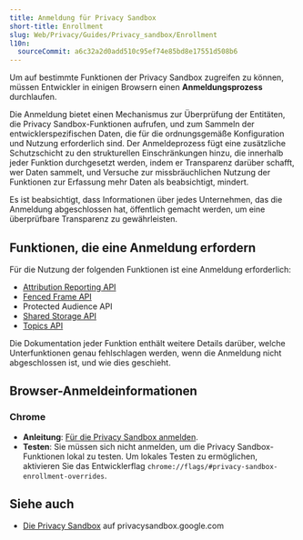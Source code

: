 ```yaml
---
title: Anmeldung für Privacy Sandbox
short-title: Enrollment
slug: Web/Privacy/Guides/Privacy_sandbox/Enrollment
l10n:
  sourceCommit: a6c32a2d0add510c95ef74e85bd8e17551d508b6
---
```


Um auf bestimmte Funktionen der Privacy Sandbox zugreifen zu können, müssen Entwickler in einigen Browsern einen **Anmeldungsprozess** durchlaufen.

Die Anmeldung bietet einen Mechanismus zur Überprüfung der Entitäten, die Privacy Sandbox-Funktionen aufrufen, und zum Sammeln der entwicklerspezifischen Daten, die für die ordnungsgemäße Konfiguration und Nutzung erforderlich sind. Der Anmeldeprozess fügt eine zusätzliche Schutzschicht zu den strukturellen Einschränkungen hinzu, die innerhalb jeder Funktion durchgesetzt werden, indem er Transparenz darüber schafft, wer Daten sammelt, und Versuche zur missbräuchlichen Nutzung der Funktionen zur Erfassung mehr Daten als beabsichtigt, mindert.

Es ist beabsichtigt, dass Informationen über jedes Unternehmen, das die Anmeldung abgeschlossen hat, öffentlich gemacht werden, um eine überprüfbare Transparenz zu gewährleisten.

## Funktionen, die eine Anmeldung erfordern

Für die Nutzung der folgenden Funktionen ist eine Anmeldung erforderlich:

- [Attribution Reporting API](/de/docs/Web/API/Attribution_Reporting_API)
- [Fenced Frame API](/de/docs/Web/API/Fenced_frame_API)
- Protected Audience API
- [Shared Storage API](/de/docs/Web/API/Shared_Storage_API)
- [Topics API](/de/docs/Web/API/Topics_API)

Die Dokumentation jeder Funktion enthält weitere Details darüber, welche Unterfunktionen genau fehlschlagen werden, wenn die Anmeldung nicht abgeschlossen ist, und wie dies geschieht.

## Browser-Anmeldeinformationen

### Chrome

- **Anleitung**: [Für die Privacy Sandbox anmelden](https://github.com/privacysandbox/attestation/blob/main/how-to-enroll.md).
- **Testen**: Sie müssen sich nicht anmelden, um die Privacy Sandbox-Funktionen lokal zu testen. Um lokales Testen zu ermöglichen, aktivieren Sie das Entwicklerflag `chrome://flags/#privacy-sandbox-enrollment-overrides`.

## Siehe auch

- [Die Privacy Sandbox](https://privacysandbox.google.com/) auf privacysandbox.google.com
